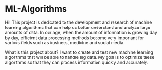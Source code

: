 # ML-Algorithms

Hi! This project is dedicated to the development and research of machine learning algorithms that can help us better understand and analyze large amounts of data. In our age, when the amount of information is growing day by day, efficient data processing methods become very important for various fields such as business, medicine and social media.

What is this project about?
I want to create and test new machine learning algorithms that will be able to handle big data. My goal is to optimize these algorithms so that they can process information quickly and accurately.
